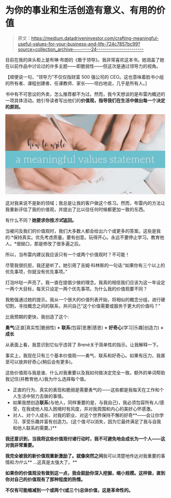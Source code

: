 # 为你的事业和生活创造有意义、有用的价值

> 原文：<https://medium.datadriveninvestor.com/crafting-meaningful-useful-values-for-your-business-and-life-724c7857bc99?source=collection_archive---------24----------------------->

目前在我的床头柜上是布琳·布朗的《敢于领导》。我非常喜欢这本书。她涵盖了她在以前作品中讨论过的许多主题——即脆弱性——但这次是通过领导力的视角。

【顺便说一句，“领导力”不仅仅指财富 500 强公司的 CEO。这也意味着脸书小组的所有者、课程创建者、任课教师、家长——坦白地说，几乎是所有人。]

书中有不可思议的外卖，怎么推荐都不为过。然而，我今天想谈的是布雷内概述的一项具体活动。她引导读者写出他们的**价值观，指导我们在生活中做出每一个决定的原则。**

![](img/2518b6c6196ba3a405c5efb52b30a4f1.png)

这对我来说不是新的领域；我总是让我的客户做这个练习。然而，布雷内的方法让我重新评估了我的价值观，并提出了比以往任何时候都更加一致的东西。

有什么不同？**她要求你按*方式*返回。**

当被问及我们的价值观时，我们大多数人都会给出六个或更多的答案。这些是我的:*保持真实。优先考虑质量。要有创意。玩得开心。永远不要停止学习。教育他人。*很拗口，那是修改了很多遍之后。

所以，当布雷内建议我应该只有一个或两个价值观时？不可能！

尽管我很抗拒，我还是听了。她引用了吉姆·科林斯的一句话:“如果你有三个以上的优先事项，你就没有优先事项。”

灯泡咔哒一声亮了。我一直在提倡少做的理念。我真的相信我们应该为这一年设定一两个大目标，每天只设定一两个优先事项。为什么我的价值观要不同？

我勉强通过她的提示。我从一个很大的价值列表开始，将相似的概念分组，进行硬切割，寻找概念之间的联系，并问自己“这个价值需要或服务于更大的价值吗？”

比我预期的更快，我创造了这个:

**勇气**(正直|真实性|脆弱性)
**+**
**联系**(包容|恩惠|感恩)
**+**
**好奇心**(学习|乐趣|创造力)
**=**
**成长**

从表面上看，我意识到它似乎违背了 Brené关于简单性的指示。让我解释一下。

事实上，我现在只有三个基本价值观——勇气、联系和好奇心。如果有压力，我甚至可以放弃好奇心(稍后会有更多)。

这些价值观与我是谁、什么对我重要以及我如何做决定完全一致。额外的单词帮助我记住(并教育他人)我为什么选择每个值。

*   正直的行为、真实的表现和脆弱是需要勇气的——这些都是我每天在工作和个人生活中努力去做的事情。
*   如果我想创造**联系**(与他人，同样重要的是，与我自己)，我必须包容所有人/感受，在我或他人陷入困境时有风度，并对我周围和内心的美好心怀感激。
*   对人、对个人成长、对我的职业、对这个世界保持不懈的好奇**——会让你学习、享受乐趣并富有创造力。(这个值*可以*消失，因为它最终满足了我与自我和他人联系的需要。)**

**我还意识到，当我将这些价值观付诸行动时，我不可避免地会成长为一个人——这对我非常重要。**

**我完全被我的新价值观重新激励了。就像突然之间**我可以清楚地传达对我重要的事情和*为什么*** …这真是太强大了。**

**如果你的价值观没有做到这一点，我会鼓励你深入挖掘，缩小规模。这样做，直到你对自己的价值观有了那种程度的热情。**

**不仅有可能缩减到一个或两个(或三个)总体价值，这是革命性的。**